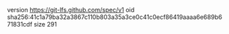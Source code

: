 version https://git-lfs.github.com/spec/v1
oid sha256:41c1a79ba32a3867c110b803a35a3ce0c41c0ecf86419aaaa6e689b671831cdf
size 291
